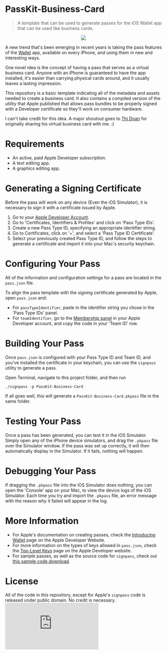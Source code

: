 # PassKit-Business-Card
> A template that can be used to generate passes for the iOS Wallet app that can be used like business cards.

<p align="center">
<img src="https://raw.githubusercontent.com/timoliver/PassKit-Business-Card/master/screenshot.jpg" style="margin:0 auto" />
</p>

A new trend that's been emerging in recent years is taking the pass features of the [Wallet](https://support.apple.com/en-us/HT204003) app, available on every iPhone, and using them in new and interesting ways.

One novel idea is the concept of having a pass that serves as a virtual business card. Anyone with an iPhone is guaranteed to have the app installed, it's easier than carrying physical cards around, and it usually leaves a lasting impression.

This repository is a basic template indicating all of the metadata and assets needed to create a business card. It also contains a compiled version of the utility that Apple published that allows pass bundles to be properly signed with a Developer certificate so they'll work on consumer hardware.

I can't take credit for this idea. A major shoutout goes to [Thi Doan](http://twitter.com/thi_dev) for originally sharing his virtual business card with me. :)

# Requirements

* An active, paid Apple Developer subscription.
* A text editing app.
* A graphics editing app.

# Generating a Signing Certificate
Before the pass will work on any device (Even the iOS Simulator), it is necessary to sign it with a certificate issued by Apple.

1. Go to your [Apple Developer Account](https://developer.apple.com/account/).
2. Go to 'Certificates, Identifiers & Profiles' and click on 'Pass Type IDs'.
3. Create a new Pass Type ID, specifying an appropriate identifier string.
4. Go to Certificates, click on '+', and select a 'Pass Type ID Certificate'.
5. Select your previously created Pass Type ID, and follow the steps to generate a certificate and import it into your Mac's security keychain.

# Configuring Your Pass
All of the information and configuration settings for a pass are located in the `pass.json` file.

To align the pass template with the signing certificate generated by Apple, open `pass.json` and:

* For `passTypeIdentifier`, paste in the identifier string you chose in the 'Pass Type IDs' panel.
* For `teamIdentifier`, go to the [Membership panel](https://developer.apple.com/account/#/membership/) in your Apple Developer account, and copy the code in your 'Team ID' row.

# Building Your Pass
Once `pass.json` is configured with your Pass Type ID and Team ID, and you've installed the certificate in your keychain, you can use the `signpass` utility to generate a pass.

Open Terminal, navigate to this project folder, and then run
```
./signpass -p PassKit-Business-Card
```

If all goes well, this will generate a `PassKit-Business-Card.pkpass` file in the same folder.

# Testing Your Pass
Once a pass has been generated, you can test it in the iOS Simulator. Simply open any of the iPhone device simulators, and drag the `.pkpass` file over the Simulator window. If the pass was set up correctly, it will then automatically display in the Simulator. If it fails, nothing will happen.

# Debugging Your Pass
If dragging the `.pkpass` file into the iOS Simulator does nothing, you can open the 'Console' app on your Mac, to view the device logs of the iOS Simulator. Each time you try and import the `.pkpass` file, an error message with the reason why it failed will appear in the log.

# More Information
* For Apple's documentation on creating passes, check the [Introducing Wallet](https://developer.apple.com/library/content/documentation/UserExperience/Conceptual/PassKit_PG/index.html#//apple_ref/doc/uid/TP40012195-CH1-SW1) page on the Apple Developer Website.
* For more information on the types of keys allowed in `pass.json`, check the [Top-Level Keys](https://developer.apple.com/library/content/documentation/UserExperience/Reference/PassKit_Bundle/Chapters/TopLevel.html) page on the Apple Developer website.
* For sample passes, as well as the source code for `signpass`, check out [this sample code download](https://developer.apple.com/services-account/download?path=/iOS/Wallet_Support_Materials/WalletCompanionFiles.zip).

# License

All of the code in this repository, except for Apple's `signpass` code is released under public domain. No credit is necessary. ![analytics](https://ga-beacon.appspot.com/UA-5643664-16/PassKit-Business-Card/README.md?pixel)
